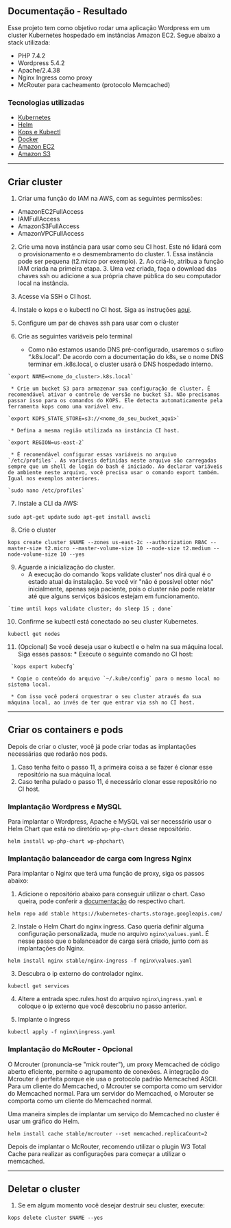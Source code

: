 ## Documentação - Resultado
Esse projeto tem como objetivo rodar uma aplicação Wordpress em um cluster Kubernetes hospedado em instâncias Amazon EC2. Segue abaixo a stack utilizada:
  
  * PHP 7.4.2
  * Wordpress 5.4.2
  * Apache/2.4.38
  * Nginx Ingress como proxy
  * McRouter para cacheamento (protocolo Memcached)

### Tecnologias utilizadas

  - [Kubernetes](https://kubernetes.io/)
  - [Helm](https://helm.sh/docs/intro/install/)
  - [Kops e Kubectl](https://github.com/kubernetes/kops/blob/master/docs/install.md)
  - [Docker](https://www.docker.com/)
  - [Amazon EC2](https://aws.amazon.com/pt/ec2/)
  - [Amazon S3](https://aws.amazon.com/pt/s3/)

---

## Criar cluster

  1. Criar uma função do IAM na AWS, com as seguintes permissões:

  * AmazonEC2FullAccess
  * IAMFullAccess
  * AmazonS3FullAccess
  * AmazonVPCFullAccess

  2. Crie uma nova instância para usar como seu CI host. Este nó lidará com o provisionamento e o desmembramento do cluster.
    1. Essa instância pode ser pequena (t2.micro por exemplo).
    2. Ao criá-lo, atribua a função IAM criada na primeira etapa.
    3. Uma vez criada, faça o download das chaves ssh ou adicione a sua própria chave pública do seu computador local na instância.
  
  3. Acesse via SSH o CI host.
  4. Instale o kops e o kubectl no CI host. Siga as instruções [aqui](https://github.com/kubernetes/kops/blob/master/docs/install.md).
  5. Configure um par de chaves ssh para usar com o cluster
  6. Crie as seguintes variáveis pelo terminal
     * Como não estamos usando DNS pré-configurado, usaremos o sufixo “.k8s.local”. De acordo com a documentação do k8s, se o nome DNS terminar em .k8s.local, o cluster usará o DNS hospedado interno.
     
    `export NAME=<nome_do_cluster>.k8s.local`
     
     * Crie um bucket S3 para armazenar sua configuração de cluster. É recomendável ativar o controle de versão no bucket S3. Não precisamos passar isso para os comandos do KOPS. Ele detecta automaticamente pela ferramenta kops como uma variável env.
     
    `export KOPS_STATE_STORE=s3://<nome_do_seu_bucket_aqui>`
     
     * Defina a mesma região utilizada na instância CI host. 
     
    `export REGION=us-east-2`
     
     * É recomendável configurar essas variáveis no arquivo `/etc/profiles`. As variáveis definidas neste arquivo são carregadas sempre que um shell de login do bash é iniciado. Ao declarar variáveis de ambiente neste arquivo, você precisa usar o comando export também. Igual nos exemplos anteriores.
     
    `sudo nano /etc/profiles`
  
  7. Instale a CLI da AWS:

  `sudo apt-get update`
  `sudo apt-get install awscli`

  8. Crie o cluster

  `kops create cluster $NAME --zones us-east-2c --authorization RBAC --master-size t2.micro --master-volume-size 10 --node-size t2.medium --node-volume-size 10 --yes`

  9. Aguarde a inicialização do cluster.
     * A execução do comando 'kops validate cluster' nos dirá qual é o estado atual da instalação. Se você vir "não é possível obter nós" inicialmente, apenas seja paciente, pois o cluster não pode relatar até que alguns serviços básicos estejam em funcionamento.

    `time until kops validate cluster; do sleep 15 ; done`
    
  10. Confirme se kubectl está conectado ao seu cluster Kubernetes.

  `kubectl get nodes`

  11. (Opcional) Se você deseja usar o kubectl e o helm na sua máquina local. Siga esses passos:
     * Execute o seguinte comando no CI host:
  
     `kops export kubecfg`

     * Copie o conteúdo do arquivo `~/.kube/config` para o mesmo local no sistema local.

     * Com isso você poderá orquestrar o seu cluster através da sua máquina local, ao invés de ter que entrar via ssh no CI host.


---

## Criar os containers e pods
Depois de criar o cluster, você já pode criar todas as implantações necessárias que rodarão nos pods.
  1. Caso tenha feito o passo 11, a primeira coisa a se fazer é clonar esse repositório na sua máquina local.
  2. Caso tenha pulado o passo 11, é necessário clonar esse repositório no CI host.


### Implantação Wordpress e MySQL
Para implantar o Wordpress, Apache e MySQL vai ser necessário usar o Helm Chart que está no diretório `wp-php-chart` desse repositório.

`helm install wp-php-chart wp-phpchart\`


### Implantação balanceador de carga com Ingress Nginx
Para implantar o Nginx que terá uma função de proxy, siga os passos abaixo:
  1. Adicione o repositório abaixo para conseguir utilizar o chart. Caso queira, pode conferir a [documentação](https://hub.kubeapps.com/charts/stable/nginx-ingress) do respectivo chart.
  
  `helm repo add stable https://kubernetes-charts.storage.googleapis.com/`

  2. Instale o Helm Chart do nginx ingress. Caso queria definir alguma configuração personalizada, mude no arquivo `nginx\values.yaml`. É nesse passo que o balanceador de carga será criado, junto com as implantações do Nginx.

  `helm install nginx stable/nginx-ingress -f nginx\values.yaml`

  3. Descubra o ip externo do controlador nginx.

  `kubectl get services`

  4. Altere a entrada spec.rules.host do arquivo `nginx\ingress.yaml` e coloque o ip externo que você descobriu no passo anterior.

  5. Implante o ingress

  `kubectl apply -f nginx\ingress.yaml`

    
### Implantação do McRouter - Opcional
O Mcrouter (pronuncia-se "mick router"), um proxy Memcached de código aberto eficiente, permite o agrupamento de conexões. A integração do Mcrouter é perfeita porque ele usa o protocolo padrão Memcached ASCII. Para um cliente do Memcached, o Mcrouter se comporta como um servidor do Memcached normal. Para um servidor do Memcached, o Mcrouter se comporta como um cliente do Memcached normal.

Uma maneira simples de implantar um serviço do Memcached no cluster é usar um gráfico do Helm. 

`helm install cache stable/mcrouter --set memcached.replicaCount=2`

Depois de implantar o McRouter, recomendo utilizar o plugin W3 Total Cache para realizar as configurações para começar a utilizar o memcached.

---

## Deletar o cluster
1. Se em algum momento você desejar destruir seu cluster, execute:

`kops delete cluster $NAME --yes`